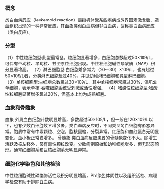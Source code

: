 ## 


### 概念
类白血病反应（leukemoid reaction）是指机体受某些疾病或外界因素激发后，造血组织出现的一种异常反应，其血象类似白血病但非白血病，故称类白血病反应（类白反应）。

### 分型
（1）中性粒细胞型:此型最常见。粒细胞显著增多，白细胞总数超过50×109/L，可伴有中幼粒、早幼粒、甚至原粒细胞出现。中性粒细胞碱性磷酸酶（NAP）积分显著增高。
（2）淋巴细胞型:白细胞增多常为（20～30）×109/L，也有超过50×109/L者，分类淋巴细胞超过40%，并见幼稚淋巴细胞和异型淋巴细胞。
（3）单核细胞型:白细胞总数超过30×109/L，其中单核细胞常超过30%，偶见幼单细胞，表示单核-吞噬细胞系统受刺激或活性增强。
（4）嗜酸性粒细胞型:嗜酸性粒细胞显著增多超过20%，但基本上均为成熟细胞。

### 血象和骨髓象
血象
外周血白细胞计数明显增高，多数超过50×109/L，但一般在120×109/L以下，也有少数白细胞数不增多者。类白血病反应时，不同类型的白细胞有形态异常。胞质中常有中毒颗粒、空泡，胞核固缩，分裂异常。红细胞和血红蛋白无明显变化，血小板正常或增多。
骨髓象
类白血病反应患者的骨髓象变化不大。除增生活跃及核左移外，常有毒性颗粒改变。少数病例原始和幼稚细胞增多，但无形态畸形。通常红细胞系和巨核细胞系无明显异常。

### 细胞化学染色和其他检验
中性粒细胞碱性磷酸酶活性及积分明显增高，Ph1染色体阴性以及组织活检、病理学检查有助于排除白血病。
